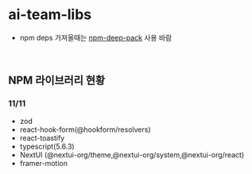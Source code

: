 # ai-team-libs
- npm deps 가져올때는 [npm-deep-pack](https://www.npmjs.com/package/@tar-erpedia/deep-pack) 사용 바람

<br/>

## NPM 라이브러리 현황

### 11/11
- zod
- react-hook-form(@hookform/resolvers)
- react-toastify
- typescript(5.6.3)
- NextUI (@nextui-org/theme,@nextui-org/system,@nextui-org/react)
- framer-motion